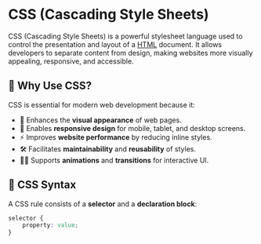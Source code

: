 # CSS (Cascading Style Sheets)

CSS (Cascading Style Sheets) is a powerful stylesheet language used to control the presentation and layout of a [HTML](/wiki/HTML) document. It allows developers to separate content from design, making websites more visually appealing, responsive, and accessible.

## 📌 Why Use CSS?
CSS is essential for modern web development because it:
- 🎨 Enhances the **visual appearance** of web pages.
- 📱 Enables **responsive design** for mobile, tablet, and desktop screens.
- ⚡ Improves **website performance** by reducing inline styles.
- 🛠️ Facilitates **maintainability** and **reusability** of styles.
- 👩‍💻 Supports **animations** and **transitions** for interactive UI.

## 📜 CSS Syntax
A CSS rule consists of a **selector** and a **declaration block**:

```css
selector {
    property: value;
}
